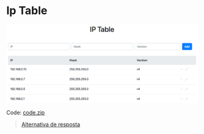 # Ip Table

![](assets/layout.png)

Code: [code.zip](code.zip)

> [Alternativa de resposta](code-response/)